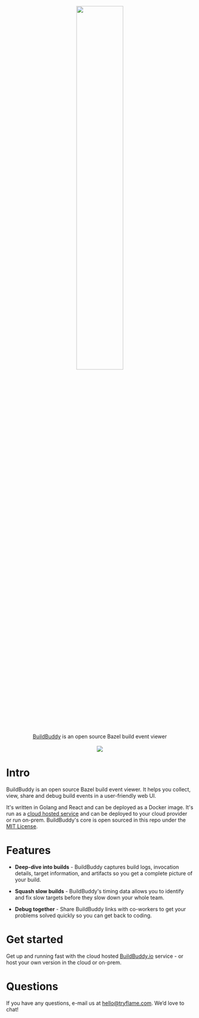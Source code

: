 <p align="center">
  <img width="50%" src="https://buildbuddy.io/images/header.png"><br/>
  <a href="https://buildbuddy.io">BuildBuddy</a> is an open source Bazel build event viewer<br/><br/>
  <img src="https://img.shields.io/badge/License-MIT-green.svg" />
</p>

# Intro
BuildBuddy is an open source Bazel build event viewer. It helps you collect, view, share and debug build events in a user-friendly web UI.

It's written in Golang and React and can be deployed as a Docker image. It's run as a [cloud hosted service](https://buildbuddy.io) and can be deployed to your cloud provider or run on-prem. BuildBuddy's core is open sourced in this repo under the [MIT License](https://github.com/tryflame/buildbuddy/blob/master/LICENSE).

# Features

* **Deep-dive into builds** - BuildBuddy captures build logs, invocation details, target information, and artifacts so you get a complete picture of your build.

* **Squash slow builds** - BuildBuddy's timing data allows you to identify and fix slow targets before they slow down your whole team.

* **Debug together** - Share BuildBuddy links with co-workers to get your problems solved quickly so you can get back to coding.

# Get started
Get up and running fast with the cloud hosted [BuildBuddy.io](https://buildbuddy.io) service - or host your own version in the cloud or on-prem.

# Questions
If you have any questions, e-mail us at hello@tryflame.com. We’d love to chat!
